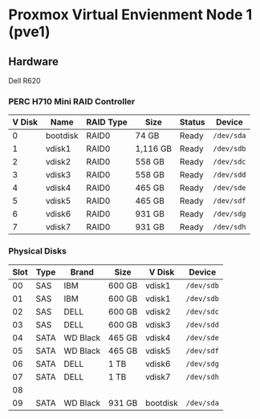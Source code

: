 # Proxmox Virtual Envienment Node 1 (pve1)

## Hardware

Dell R620

### PERC H710 Mini RAID Controller

| V Disk| Name     | RAID Type | Size    | Status    | Device     |
| ----- | -------  | --------- | ------- | --------- | -----------|
|  0    | bootdisk | RAID0     | 74 GB   | Ready     | `/dev/sda` |
|  1    | vdisk1   | RAID0     | 1,116 GB| Ready     | `/dev/sdb` |
|  2    | vdisk2   | RAID0     | 558 GB  | Ready     | `/dev/sdc` |
|  3    | vdisk3   | RAID0     | 558 GB  | Ready     | `/dev/sdd` |
|  4    | vdisk4   | RAID0     | 465 GB  | Ready     | `/dev/sde` |
|  5    | vdisk5   | RAID0     | 465 GB  | Ready     | `/dev/sdf` |
|  6    | vdisk6   | RAID0     | 931 GB  | Ready     | `/dev/sdg` |
|  7    | vdisk7   | RAID0     | 931 GB  | Ready     | `/dev/sdh` |

### Physical Disks

| Slot  | Type  | Brand    | Size   | V Disk    | Device     |
| ----- | ----- | -------- | ------ | --------- | -----------|
|  00   | SAS   | IBM      | 600 GB | vdisk1    | `/dev/sdb` |
|  01   | SAS   | IBM      | 600 GB | vdisk1    | `/dev/sdb` |
|  02   | SAS   | DELL     | 600 GB | vdisk2    | `/dev/sdc` |
|  03   | SAS   | DELL     | 600 GB | vdisk3    | `/dev/sdd` |
|  04   | SATA  | WD Black | 465 GB | vdisk4    | `/dev/sde` |
|  05   | SATA  | WD Black | 465 GB | vdisk5    | `/dev/sdf` |
|  06   | SATA  | DELL     | 1 TB   | vdisk6    | `/dev/sdg` |
|  07   | SATA  | DELL     | 1 TB   | vdisk7    | `/dev/sdh` |
|  08   |       |          |        |           |            |
|  09   | SATA  | WD Black | 931 GB | bootdisk  | `/dev/sda` |
